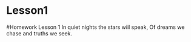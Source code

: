 # Lesson1
#Homework Lesson 1
In quiet nights the stars wiil speak,
Of dreams we chase and truths we seek.

